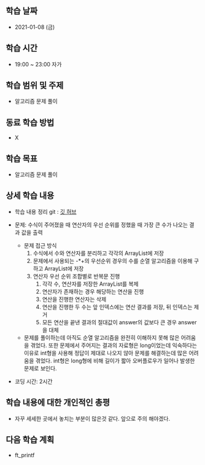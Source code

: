 학습 날짜
---
+ 2021-01-08 (금)

학습 시간
---
+ 19:00 ~ 23:00 자가

학습 범위 및 주제
---
+ 알고리즘 문제 풀이

동료 학습 방법
---
+ X

학습 목표
---
+ 알고리즘 문제 풀이

상세 학습 내용
---
+ 학습 내용 정리 git : [깃 허브](https://github.com/kiskim/study)   

+ 문제: 수식이 주어졌을 때 연산자의 우선 순위를 정했을 때 가장 큰 수가 나오는 결과 값을 출력
  + 문제 접근 방식
    1. 수식에서 수와 연산자를 분리하고 각각의 ArrayList에 저장
    2. 문제에서 사용되는 -*+의 우선순위 경우의 수를 순열 알고리즘을 이용해 구하고 ArrayList에 저장
    3. 연산자 우선 순위 조합별로 반복문 진행
       1. 각각 수, 연산자를 저장한 ArrayList를 복제
       2. 연산자가 존재하는 경우 해당하는 연산을 진행
       3. 연산을 진행한 연산자는 삭제
       4. 연산을 진행한 두 수는 앞 인덱스에는 연산 결과를 저장, 뒤 인덱스는 제거
       5. 모든 연산을 끝낸 결과의 절대값이 answer의 값보다 큰 경우 answer을 대체
  + 문제를 풀이하는데 아직도 순열 알고리즘을 완전히 이해하지 못해 많은 어려움을 겪었다. 또한 문제에서 주어지는 결과의 자료형은 long이었는데 익숙하다는 이유로 int형을 사용해 정답이 제대로 나오지 않아 문제를 해결하는데 많은 어려움을 겪었다. int형은 long형에 비해 길이가 짧아 오버플로우가 일어나 발생한 문제로 보인다. 
+ 코딩 시간: 2시간

학습 내용에 대한 개인적인 총평
---
+ 자꾸 세세한 곳에서 놓치는 부분이 많은것 같다. 앞으로 주의 해야겠다.

다음 학습 계획
---
+ ft_printf